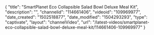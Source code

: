 {
    "title": "SmartPlanet Eco Collapsible Salad Bowl Deluxe Meal Kit",
    "description": "",
    "channelid": "114661406",
    "videoid": "109969977",
    "date_created": "1502518877",
    "date_modified": "1504293293",
    "type": "captivate",
    "layout": "channelVideo",
    "url": "\/latest-videos\/smartplanet-eco-collapsible-salad-bowl-deluxe-meal-kit\/114661406-109969977"
}